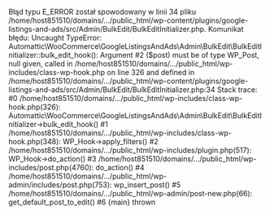 Błąd typu E_ERROR został spowodowany w linii 34 pliku /home/host851510/domains/.../public_html/wp-content/plugins/google-listings-and-ads/src/Admin/BulkEdit/BulkEditInitializer.php. Komunikat błędu: Uncaught TypeError: Automattic\WooCommerce\GoogleListingsAndAds\Admin\BulkEdit\BulkEditInitializer::bulk_edit_hook(): Argument #2 ($post) must be of type WP_Post, null given, called in /home/host851510/domains/.../public_html/wp-includes/class-wp-hook.php on line 326 and defined in /home/host851510/domains/.../public_html/wp-content/plugins/google-listings-and-ads/src/Admin/BulkEdit/BulkEditInitializer.php:34
Stack trace:
#0 /home/host851510/domains/.../public_html/wp-includes/class-wp-hook.php(326): Automattic\WooCommerce\GoogleListingsAndAds\Admin\BulkEdit\BulkEditInitializer->bulk_edit_hook()
#1 /home/host851510/domains/.../public_html/wp-includes/class-wp-hook.php(348): WP_Hook->apply_filters()
#2 /home/host851510/domains/.../public_html/wp-includes/plugin.php(517): WP_Hook->do_action()
#3 /home/host851510/domains/.../public_html/wp-includes/post.php(4760): do_action()
#4 /home/host851510/domains/.../public_html/wp-admin/includes/post.php(753): wp_insert_post()
#5 /home/host851510/domains/.../public_html/wp-admin/post-new.php(66): get_default_post_to_edit()
#6 {main}
  thrown
